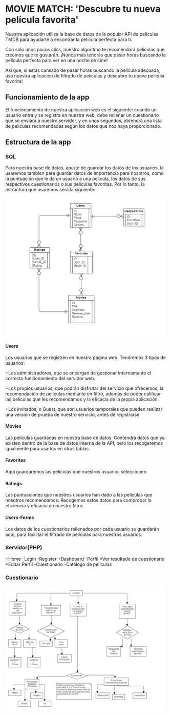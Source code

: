 # MOVIE MATCH: 'Descubre tu nueva película favorita'

Nuestra aplicación utiliza la base de datos de la popular API de películas TMDB para ayudarte a encontrar la película perfecta para ti.

Con solo unos pocos clics, nuestro algoritmo te recomendará películas que creemos que te gustarán. ¡Nunca más tendrás que pasar horas buscando la película perfecta para ver en una noche de cine!

Así que, si estás cansado de pasar horas buscando la película adecuada, usa nuestra aplicación de filtrado de películas y descubre tu nueva película favorita!

## Funcionamiento de la app

El funcionamiento de nuestra aplicación web es el siguiente: cuando un usuario entra y se registra en nuestra web, debe rellenar un cuestionario que se enviará a nuestro servidor, y en unos segundos, obtendrá una lista de peliculas recomendadas según los datos que nos haya proporcionado.

## Estructura de la app 



### SQL  
Para nuestra base de datos, aparte de guardar los datos de los usuarios, la usaremos tambien para guardar datos de importancia para nosotros, como la puntuación que le da un usuario a una pelicula, los datos de sus respectivos cuestionarios o sus peliculas favoritas. Por lo tanto, la estructura que usaremos será la siguiente:

![Captura de pantalla 1](public/screenshots/ER.png)

#### Users

Los usuarios que se registren en nuestra página web. Tendremos 3 tipos de usuarios: 

+Los administradores, que se encargan de gestionar internamente el correcto funcionamiento del servidor web.

+Los propios usuarios, que podrán disfrutar del servicio que ofrecemos, la recomendación de películas mediante un filtro, además de poder calificar las peliculas que les recomendamos y la eficacia de la propia aplicación.

+Los invitados, o Guest, que son usuarios temporales que pueden realizar una versión de prueba de nuestro servicio, antes de registrarse

#### Movies

Las peliculas guardadas en nuestra base de datos. Contendrá datos que ya existen dentro de la base de datos interna de la API, pero los recogeremos igualmente para usarlos en otras tablas.

#### Favorites

Aqui guardaremos las peliculas que nuestros usuarios seleccionen 

#### Ratings

Las puntuaciones que nuestros usuarios han dado a las peliculas que nosotros recomendamos. Recogemos estos datos para comprobar la eficiencia y eficacia de nuestro filtro.

#### Users-Forms

Los datos de los cuestionarios rellenados por cada usuario se guardarán aquí, para facilitar el filtrado de películas para nuestros usuarios.


### Servidor(PHP)

+Home
    -Login
    -Register
+Dashboard
    -Perfil
        *Ver resultado de cuestionario
        *Editar Perfil
    -Cuestionario
    -Catálogo de películas

### Cuestionario

![Captura de pantalla 1](public/screenshots/Cuestionario.png)